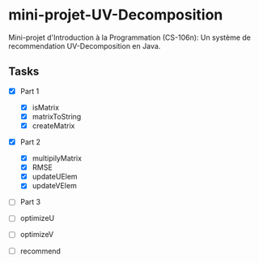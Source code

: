 mini-projet-UV-Decomposition
============================

Mini-projet d'Introduction à la Programmation (CS-106n): Un système de recommendation UV-Decomposition en Java.


## Tasks

- [X] Part 1

  - [X] isMatrix
  - [X] matrixToString
  - [X] createMatrix

- [X] Part 2

  - [X] multipilyMatrix
  - [X] RMSE
  - [X] updateUElem
  - [X] updateVElem

- [ ] Part 3

 - [ ] optimizeU
 - [ ] optimizeV
 - [ ] recommend
